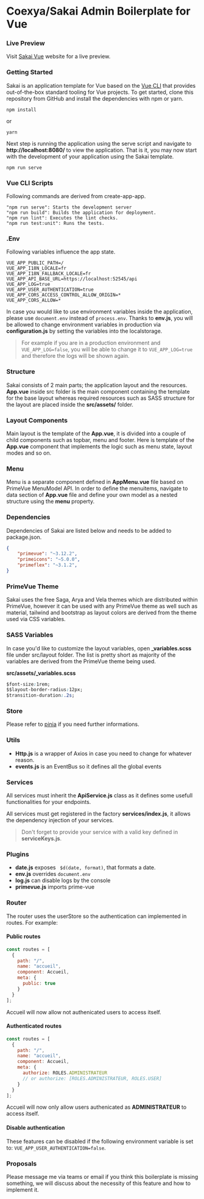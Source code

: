 #  Coexya/Sakai Admin Boilerplate for Vue  
 
### Live Preview
 
Visit [Sakai Vue](https://www.primefaces.org/sakai-vue) website for a live preview. 
 
### Getting Started
Sakai is an application template for Vue based on the [Vue CLI](https://cli.vuejs.org/) that provides out-of-the-box standard
tooling for Vue projects. To get started, clone this repository from GitHub and install the dependencies with npm or yarn.
                
```
npm install
```

or

```
yarn
```

Next step is running the application using the serve script and navigate to **http://localhost:8080/** to view the application.
That is it, you may now start with the development of your application using the Sakai template.</p>

```
npm run serve
```

### Vue CLI Scripts
Following commands are derived from create-app-app.
```
"npm run serve": Starts the development server
"npm run build": Builds the application for deployment.
"npm run lint": Executes the lint checks.
"npm run test:unit": Runs the tests.
```

### .Env
Following variables influence the app state.
```
VUE_APP_PUBLIC_PATH=/
VUE_APP_I18N_LOCALE=fr
VUE_APP_I18N_FALLBACK_LOCALE=fr
VUE_APP_API_BASE_URL=https://localhost:52545/api
VUE_APP_LOG=true
VUE_APP_USER_AUTHENTICATION=true
VUE_APP_CORS_ACCESS_CONTROL_ALLOW_ORIGIN=*
VUE_APP_CORS_ALLOW=*
```

In case you would like to use environment variables inside the application, please use ```document.env``` instead of ```process.env```. Thanks to **env.js**, you will be allowed to change environment variables in production via **configuration.js** by setting the variables into the localstorage.
> For example if you are in a production environment and ```VUE_APP_LOG=false```, you will be able to change it to ```VUE_APP_LOG=true``` and therefore the logs will be shown again.

### Structure
Sakai consists of 2 main parts; the application layout and the resources. **App.vue** inside src folder is the main component containing the template for the base layout whereas required resources such as SASS structure for the layout are placed inside the **src/assets/** folder.</p>

### Layout Components
Main layout is the template of the **App.vue**, it is divided into a couple of child components such as topbar, menu and footer. Here is template of the
**App.vue** component that implements the logic such as menu state, layout modes and so on.

### Menu
Menu is a separate component defined in **AppMenu.vue** file based on PrimeVue MenuModel API. In order to define the menuitems,
navigate to data section of **App.vue** file and define your own model as a nested structure using the **menu** property.

### Dependencies
Dependencies of Sakai are listed below and needs to be added to package.json.

```json
{
    "primevue": "~3.12.2",
    "primeicons": "~5.0.0",
    "primeflex": "~3.1.2",
}
```

### PrimeVue Theme
Sakai uses the free Saga, Arya and Vela themes which are distributed within PrimeVue, however it can be used with any PrimeVue theme as well such as material, tailwind and bootstrap as layout colors are derived from the theme used via CSS variables.

### SASS Variables
In case you'd like to customize the layout variables, open **_variables.scss** file under src/layout folder. The list is pretty short as majority of the variables are derived from the PrimeVue theme being used.

**src/assets/_variables.scss**
```css
$font-size:1rem;
$$layout-border-radius:12px;
$transition-duration:.2s;
```

### Store
Please refer to <a href="https://pinia.vuejs.org/">pinia</a> if you need further informations.

### Utils
-   **Http.js** is a wrapper of Axios in case you need to change for whatever reason.
-   **events.js** is an EventBus so it defines all the global events

### Services
All services must inherit the **ApiService.js** class as it defines some usefull functionalities for your endpoints.

All services must get registered in the factory **services/index.js**, it allows the dependency injection of your services.

> Don't forget to provide your service with a valid key defined in **serviceKeys.js**.

### Plugins
-   **date.js** exposes ``` $d(date, format)```, that formats a date.
-   **env.js** overrides ```document.env```
-   **log.js** can disable logs by the console
-   **primevue.js** imports prime-vue

### Router
The router uses the userStore so the authentication can implemented in routes.
For example: 
<br>

#### Public routes
```js
const routes = [
  {
    path: "/",
    name: "accueil",
    component: Accueil,
    meta: {
      public: true
    }
  }
];
```
Accueil will now allow not authenicated users to access itself.
<br>

#### Authenticated routes
```js
const routes = [
  {
    path: "/",
    name: "accueil",
    component: Accueil,
    meta: {
      authorize: ROLES.ADMINISTRATEUR
      // or authorize: [ROLES.ADMINISTRATEUR, ROLES.USER]
    }
  }
];
```
Accueil will now only allow users authenicated as **ADMINISTRATEUR** to access itself.
<br>

#### Disable authentication

These features can be disabled if the following environment variable is set to: ```VUE_APP_USER_AUTHENTICATION=false```.

### Proposals

Please message me via teams or email if you think this boilerplate is missing something, we will discuss about the necessity of this feature and how to implement it.  